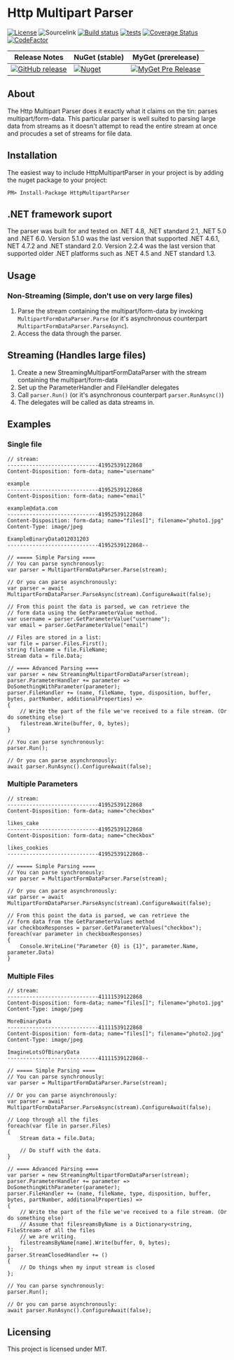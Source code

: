 # Http Multipart Parser

[![License](https://img.shields.io/badge/license-MIT-blue.svg)](https://httpmultipartparser.mit-license.org/)
![Sourcelink](https://img.shields.io/badge/sourcelink-enabled-brightgreen.svg)
[![Build status](https://ci.appveyor.com/api/projects/status/t547jmcf10s53h2u?svg=true)](https://ci.appveyor.com/project/Jericho/http-multipart-data-parser)
[![tests](https://img.shields.io/appveyor/tests/jericho/http-multipart-data-parser)](https://ci.appveyor.com/project/jericho/http-multipart-data-parser/build/tests)
[![Coverage Status](https://coveralls.io/repos/github/Http-Multipart-Data-Parser/Http-Multipart-Data-Parser/badge.svg?branch=master)](https://coveralls.io/github/Http-Multipart-Data-Parser/Http-Multipart-Data-Parser?branch=master)
[![CodeFactor](https://www.codefactor.io/repository/github/http-multipart-data-parser/http-multipart-data-parser/badge)](https://www.codefactor.io/repository/github/http-multipart-data-parser/http-multipart-data-parser)

| Release Notes| NuGet (stable) | MyGet (prerelease) |
|--------------|----------------|--------------------|
| [![GitHub release](https://img.shields.io/github/release/http-multipart-data-parser/http-multipart-data-parser.svg)](https://github.com/http-multipart-data-parser/http-multipart-data-parser/releases) | [![Nuget](https://img.shields.io/nuget/v/HttpMultipartParser.svg)](https://www.nuget.org/packages/HttpMultipartParser/) | [![MyGet Pre Release](https://img.shields.io/myget/jericho/vpre/HttpMultipartParser.svg)](http://myget.org/gallery/jericho) |

## About

The Http Multipart Parser does it exactly what it claims on the tin: parses multipart/form-data. This particular
parser is well suited to parsing large data from streams as it doesn't attempt to read the entire stream at once and
procudes a set of streams for file data.

## Installation

The easiest way to include HttpMultipartParser in your project is by adding the nuget package to your project:

```
PM> Install-Package HttpMultipartParser
```

## .NET framework suport

The parser was built for and tested on .NET 4.8, .NET standard 2.1, .NET 5.0 and .NET 6.0.
Version 5.1.0 was the last version that supported .NET 4.6.1, NET 4.7.2 and .NET standard 2.0.
Version 2.2.4 was the last version that supported older .NET platforms such as .NET 4.5 and .NET standard 1.3.

## Usage

### Non-Streaming (Simple, don't use on very large files)
1. Parse the stream containing the multipart/form-data by invoking `MultipartFormDataParser.Parse` (or it's asynchronous counterpart `MultipartFormDataParser.ParseAsync`).
2. Access the data through the parser.

## Streaming (Handles large files)
1. Create a new StreamingMultipartFormDataParser with the stream containing the multipart/form-data
2. Set up the ParameterHandler and FileHandler delegates
3. Call `parser.Run()` (or it's asynchronous counterpart `parser.RunAsync()`)
4. The delegates will be called as data streams in.

## Examples

### Single file

    // stream:
    -----------------------------41952539122868
    Content-Disposition: form-data; name="username"

    example
    -----------------------------41952539122868
    Content-Disposition: form-data; name="email"

    example@data.com
    -----------------------------41952539122868
    Content-Disposition: form-data; name="files[]"; filename="photo1.jpg"
    Content-Type: image/jpeg

    ExampleBinaryData012031203
    -----------------------------41952539122868--

    // ===== Simple Parsing ====
    // You can parse synchronously:
    var parser = MultipartFormDataParser.Parse(stream);

    // Or you can parse asynchronously:
    var parser = await MultipartFormDataParser.ParseAsync(stream).ConfigureAwait(false);

    // From this point the data is parsed, we can retrieve the
    // form data using the GetParameterValue method.
    var username = parser.GetParameterValue("username");
    var email = parser.GetParameterValue("email")

    // Files are stored in a list:
    var file = parser.Files.First();
    string filename = file.FileName;
    Stream data = file.Data;

    // ==== Advanced Parsing ====
    var parser = new StreamingMultipartFormDataParser(stream);
    parser.ParameterHandler += parameter => DoSomethingWithParameter(parameter);
    parser.FileHandler += (name, fileName, type, disposition, buffer, bytes, partNumber, additionalProperties) =>
    {
        // Write the part of the file we've received to a file stream. (Or do something else)
        filestream.Write(buffer, 0, bytes);
    }

    // You can parse synchronously:
    parser.Run();

    // Or you can parse asynchronously:
    await parser.RunAsync().ConfigureAwait(false);

### Multiple Parameters

    // stream:
    -----------------------------41952539122868
    Content-Disposition: form-data; name="checkbox"

    likes_cake
    -----------------------------41952539122868
    Content-Disposition: form-data; name="checkbox"

    likes_cookies
    -----------------------------41952539122868--

    // ===== Simple Parsing ====
    // You can parse synchronously:
    var parser = MultipartFormDataParser.Parse(stream);

    // Or you can parse asynchronously:
    var parser = await MultipartFormDataParser.ParseAsync(stream).ConfigureAwait(false);

    // From this point the data is parsed, we can retrieve the
    // form data from the GetParameterValues method
    var checkboxResponses = parser.GetParameterValues("checkbox");
    foreach(var parameter in checkboxResponses)
    {
        Console.WriteLine("Parameter {0} is {1}", parameter.Name, parameter.Data)
    }

### Multiple Files

    // stream:
    -----------------------------41111539122868
    Content-Disposition: form-data; name="files[]"; filename="photo1.jpg"
    Content-Type: image/jpeg

    MoreBinaryData
    -----------------------------41111539122868
    Content-Disposition: form-data; name="files[]"; filename="photo2.jpg"
    Content-Type: image/jpeg

    ImagineLotsOfBinaryData
    -----------------------------41111539122868--

    // ===== Simple Parsing ====
    // You can parse synchronously:
    var parser = MultipartFormDataParser.Parse(stream);

    // Or you can parse asynchronously:
    var parser = await MultipartFormDataParser.ParseAsync(stream).ConfigureAwait(false);

    // Loop through all the files
    foreach(var file in parser.Files)
    {
        Stream data = file.Data;

        // Do stuff with the data.
    }

    // ==== Advanced Parsing ====
    var parser = new StreamingMultipartFormDataParser(stream);
    parser.ParameterHandler += parameter => DoSomethingWithParameter(parameter);
    parser.FileHandler += (name, fileName, type, disposition, buffer, bytes, partNumber, additionalProperties) =>
    {
        // Write the part of the file we've received to a file stream. (Or do something else)
        // Assume that filesreamsByName is a Dictionary<string, FileStream> of all the files
        // we are writing.
        filestreamsByName[name].Write(buffer, 0, bytes);
    };
    parser.StreamClosedHandler += () 
    {
        // Do things when my input stream is closed
    };

    // You can parse synchronously:
    parser.Run();

    // Or you can parse asynchronously:
    await parser.RunAsync().ConfigureAwait(false);

## Licensing

This project is licensed under MIT.
